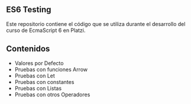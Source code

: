 ## ES6 Testing

Este repositorio contiene el código que se utiliza durante el desarrollo del curso de EcmaScript 6 en Platzi.

## Contenidos

- Valores por Defecto
- Pruebas con funciones Arrow
- Pruebas con Let
- Pruebas con constantes
- Pruebas con Listas
- Pruebas con otros Operadores